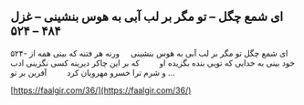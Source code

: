 ## ای شمع چگل – تو مگر بر لب آبی به هوس بنشینی – غزل ۴۸۴ – ۵۲۴


۵۲۴- ای شمع چگل تو مگر بر لب آبی به هوس بنشینی     ورنه هر فتنه که بینی همه از خود بینی به خدایی که تویی بنده بگزیده او         که بر این چاکر دیرینه کسی نگزینی ادب و شرم ترا خسرو مهرویان کرد         آفرین بر تو &#8230;

[https://faalgir.com/36/](https://faalgir.com/36/) 